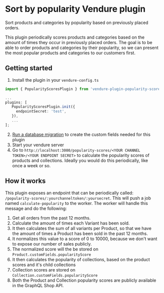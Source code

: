 # Sort by popularity Vendure plugin

Sort products and categories by popularity based on previously placed orders.

This plugin periodically scores products and categories based on the amount of times they occur in previously placed orders. The goal is to be able to order products and categories by their popularity, so we can present the most popular products and categories to our customers first.

## Getting started

1. Install the plugin in your `vendure-config.ts`

```ts
import { PopularityScoresPlugin } from 'vendure-plugin-popularity-scores'

...
plugins: [
   PopularityScoresPlugin.init({
     endpointSecret: 'test',
   }),
   ...
];
```

2. [Run a database migration](https://docs.vendure.io/guides/developer-guide/migrations/) to create the custom fields needed for this plugin
3. Start your vendure server
4. Go to `http://localhost:3000/popularity-scores/<YOUR CHANNEL TOKEN>/<YOUR ENDPOINT SECRET>` to calculate the popularity scores of products and collections. Ideally you would do this periodically, like once a week or so.

## How it works

This plugin exposes an endpoint that can be periodically called: `/popularity-scores/:yourchanneltoken/:yoursecret`. This will push a job named `calculate-popularity` to the worker. The worker will handle this message and do the following:

1. Get all orders from the past 12 months.
2. Calculate the amount of times each Variant has been sold.
3. It then calculates the sum of all variants per Product, so that we have the amount of times a Product has been sold in the past 12 months.
4. It normalizes this value to a score of 0 to 10000, because we don't want to expose our number of sales publicly.
5. The normalized score will the be stored on `Product.customFields.popularityScore`
6. It then calculates the popularity of collections, based on the product scores and it's child collections
7. Collection scores are stored on `Collection.customFields.popularityScore`
8. Both the Product and Collection popularity scores are publicly available in the GraphQL Shop API.
